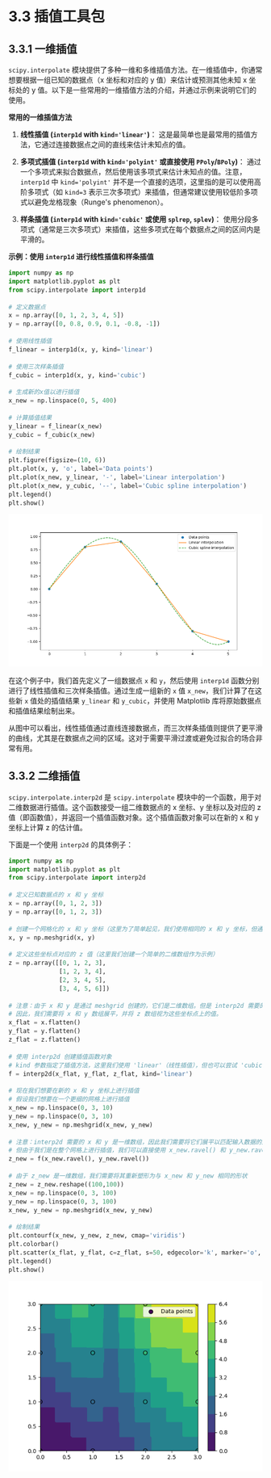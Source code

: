 # 3.3 插值工具包

## 3.3.1 一维插值

`scipy.interpolate` 模块提供了多种一维和多维插值方法。在一维插值中，你通常想要根据一组已知的数据点（x 坐标和对应的 y 值）来估计或预测其他未知 x 坐标处的 y 值。以下是一些常用的一维插值方法的介绍，并通过示例来说明它们的使用。

**常用的一维插值方法**

1. **线性插值 (`interp1d` with `kind='linear'`)**： 这是最简单也是最常用的插值方法，它通过连接数据点之间的直线来估计未知点的值。

2. **多项式插值 (`interp1d` with `kind='polyint'` 或直接使用 `PPoly`/`BPoly`)**： 通过一个多项式来拟合数据点，然后使用该多项式来估计未知点的值。注意，`interp1d` 中 `kind='polyint'` 并不是一个直接的选项，这里指的是可以使用高阶多项式（如 `kind=3` 表示三次多项式）来插值，但通常建议使用较低阶多项式以避免龙格现象（Runge's phenomenon）。

3. **样条插值 (`interp1d` with `kind='cubic'` 或使用 `splrep`, `splev`)**： 使用分段多项式（通常是三次多项式）来插值，这些多项式在每个数据点之间的区间内是平滑的。

**示例：使用 `interp1d` 进行线性插值和样条插值**

```python
import numpy as np
import matplotlib.pyplot as plt
from scipy.interpolate import interp1d

# 定义数据点
x = np.array([0, 1, 2, 3, 4, 5])
y = np.array([0, 0.8, 0.9, 0.1, -0.8, -1])

# 使用线性插值
f_linear = interp1d(x, y, kind='linear')

# 使用三次样条插值
f_cubic = interp1d(x, y, kind='cubic')

# 生成新的x值以进行插值
x_new = np.linspace(0, 5, 400)

# 计算插值结果
y_linear = f_linear(x_new)
y_cubic = f_cubic(x_new)

# 绘制结果
plt.figure(figsize=(10, 6))
plt.plot(x, y, 'o', label='Data points')
plt.plot(x_new, y_linear, '-', label='Linear interpolation')
plt.plot(x_new, y_cubic, '--', label='Cubic spline interpolation')
plt.legend()
plt.show()
```
![](./src/9.png)

在这个例子中，我们首先定义了一组数据点 `x` 和 `y`，然后使用 `interp1d` 函数分别进行了线性插值和三次样条插值。通过生成一组新的 `x` 值 `x_new`，我们计算了在这些新 `x` 值处的插值结果 `y_linear` 和 `y_cubic`，并使用 Matplotlib 库将原始数据点和插值结果绘制出来。

从图中可以看出，线性插值通过直线连接数据点，而三次样条插值则提供了更平滑的曲线，尤其是在数据点之间的区域。这对于需要平滑过渡或避免过拟合的场合非常有用。



## 3.3.2 二维插值

`scipy.interpolate.interp2d` 是 `scipy.interpolate` 模块中的一个函数，用于对二维数据进行插值。这个函数接受一组二维数据点的 x 坐标、y 坐标以及对应的 z 值（即函数值），并返回一个插值函数对象。这个插值函数对象可以在新的 x 和 y 坐标上计算 z 的估计值。

下面是一个使用 `interp2d` 的具体例子：

```python
import numpy as np
import matplotlib.pyplot as plt
from scipy.interpolate import interp2d

# 定义已知数据点的 x 和 y 坐标
x = np.array([0, 1, 2, 3])
y = np.array([0, 1, 2, 3])

# 创建一个网格化的 x 和 y 坐标（这里为了简单起见，我们使用相同的 x 和 y 坐标，但通常它们会是不同的）
x, y = np.meshgrid(x, y)

# 定义这些坐标点对应的 z 值（这里我们创建一个简单的二维数组作为示例）
z = np.array([[0, 1, 2, 3],
              [1, 2, 3, 4],
              [2, 3, 4, 5],
              [3, 4, 5, 6]])

# 注意：由于 x 和 y 是通过 meshgrid 创建的，它们是二维数组。但是 interp2d 需要的是一维数组作为 x 和 y 的坐标。
# 因此，我们需要将 x 和 y 数组展平，并将 z 数组视为这些坐标点上的值。
x_flat = x.flatten()
y_flat = y.flatten()
z_flat = z.flatten()

# 使用 interp2d 创建插值函数对象
# kind 参数指定了插值方法，这里我们使用 'linear'（线性插值），但也可以尝试 'cubic'（三次插值）等
f = interp2d(x_flat, y_flat, z_flat, kind='linear')

# 现在我们想要在新的 x 和 y 坐标上进行插值
# 假设我们想要在一个更细的网格上进行插值
x_new = np.linspace(0, 3, 10)
y_new = np.linspace(0, 3, 10)
x_new, y_new = np.meshgrid(x_new, y_new)

# 注意：interp2d 需要的 x 和 y 是一维数组，因此我们需要将它们展平以匹配输入数据的形状
# 但由于我们是在整个网格上进行插值，我们可以直接使用 x_new.ravel() 和 y_new.ravel() 来获取一维数组
z_new = f(x_new.ravel(), y_new.ravel())

# 由于 z_new 是一维数组，我们需要将其重新塑形为与 x_new 和 y_new 相同的形状
z_new = z_new.reshape((100,100))
x_new = np.linspace(0, 3, 100)
y_new = np.linspace(0, 3, 100)
x_new, y_new = np.meshgrid(x_new, y_new)

# 绘制结果
plt.contourf(x_new, y_new, z_new, cmap='viridis')
plt.colorbar()
plt.scatter(x_flat, y_flat, c=z_flat, s=50, edgecolor='k', marker='o', label='Data points')
plt.legend()
plt.show()
```
![](./src/10.png)

